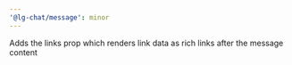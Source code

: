 ```yaml
---
'@lg-chat/message': minor
---
```


Adds the links prop which renders link data as rich links after the message content
